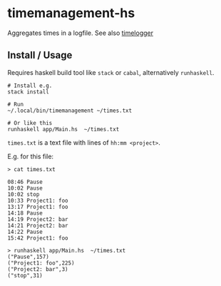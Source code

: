 # timemanagement-hs

Aggregates times in a logfile. See also [timelogger](https://github.com/godrin/timelogger)

## Install / Usage

Requires haskell build tool like `stack` or `cabal`, alternatively
`runhaskell`.


```
# Install e.g.
stack install

# Run
~/.local/bin/timemanagement ~/times.txt

# Or like this
runhaskell app/Main.hs  ~/times.txt
```

`times.txt` is a text file with lines of `hh:mm <project>`.

E.g. for this file:

```
> cat times.txt

08:46 Pause
10:02 Pause
10:02 stop
10:33 Project1: foo
13:17 Project1: foo
14:18 Pause
14:19 Project2: bar
14:21 Project2: bar
14:22 Pause
15:42 Project1: foo
```


```
> runhaskell app/Main.hs  ~/times.txt
("Pause",157)
("Project1: foo",225)
("Project2: bar",3)
("stop",31)
```



